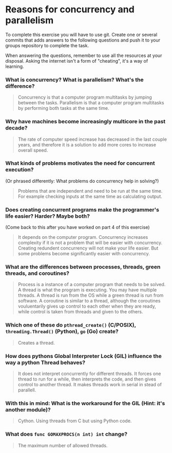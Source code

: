 # Reasons for concurrency and parallelism


To complete this exercise you will have to use git. Create one or several commits that adds answers to the following questions and push it to your groups repository to complete the task.

When answering the questions, remember to use all the resources at your disposal. Asking the internet isn't a form of "cheating", it's a way of learning.

 ### What is concurrency? What is parallelism? What's the difference?
 > Concurrency is that a computer program multitasks by jumping between the tasks. Parallelism is that a computer program multitasks by performing both tasks at the same time. 
 
 ### Why have machines become increasingly multicore in the past decade?
 > The rate of computer speed increase has decreased in the last couple years, and therefore it is a solution to add more cores to increase overall speed. 
 
 ### What kinds of problems motivates the need for concurrent execution?
 (Or phrased differently: What problems do concurrency help in solving?)
 > Problems that are independent and need to be run at the same time. For example checking inputs at the same time as calculating output. 
 
 ### Does creating concurrent programs make the programmer's life easier? Harder? Maybe both?
 (Come back to this after you have worked on part 4 of this exercise)
 > It depends on the computer program. Concurrency increases complexity if it is not a problem that will be easier with concurrency. Creating redundent concurrency will not make your life easier. But some problems become significantly easier with concurrency.  
 
 ### What are the differences between processes, threads, green threads, and coroutines?
 > Process is a instance of a computer program that needs to be solved. A thread is what the program is executing. You may have multiple threads. A thread is run from the OS while a green thread is run from software. A coroutine is similar to a thread, although the coroutines vouluentarily gives up control to each other when they are ready, while control is taken from threads and given to the others. 
 
 ### Which one of these do `pthread_create()` (C/POSIX), `threading.Thread()` (Python), `go` (Go) create?
 > Creates a thread. 
 
 ### How does pythons Global Interpreter Lock (GIL) influence the way a python Thread behaves?
 > It does not interpret concurrently for different threads. It forces one thread to run for a while, then interprets the code, and then gives control to another thread. It makes threads work in serial in stead of parallell. 
 
 ### With this in mind: What is the workaround for the GIL (Hint: it's another module)?
 > Cython. Using threads from C but using Python code. 
 
 ### What does `func GOMAXPROCS(n int) int` change? 
 > The maximum number of allowed threads. 
